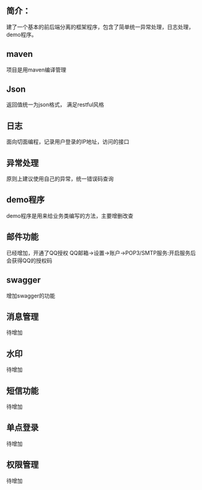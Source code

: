 ## 简介：
建了一个基本的前后端分离的框架程序，包含了简单统一异常处理，日志处理，demo程序。

## maven
项目是用maven编译管理

## Json
返回值统一为json格式， 满足restful风格

## 日志
面向切面编程，记录用户登录的IP地址，访问的接口 

## 异常处理
原则上建议使用自己的异常，统一错误码查询

## demo程序
demo程序是用来给业务类编写的方法，主要增删改查

## 邮件功能
已经增加，开通了QQ授权
QQ邮箱->设置->账户->POP3/SMTP服务:开启服务后会获得QQ的授权码 

## swagger
增加swagger的功能

## 消息管理
待增加

## 水印
待增加

## 短信功能
待增加

## 单点登录
待增加

## 权限管理
待增加
